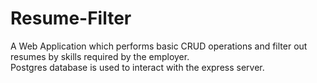# Resume-Filter
A Web Application which performs basic CRUD operations and filter out resumes by skills required by the employer.
<br>
Postgres database is used to interact with the express server.
